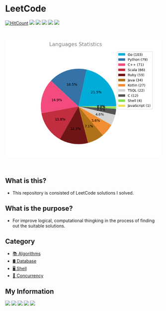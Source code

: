 # LeetCode

[![HitCount](http://hits.dwyl.io/occidere/leetcode.svg)](http://hits.dwyl.io/occidere/leetcode) <img src="https://img.shields.io/github/languages/count/occidere/leetcode"/> <img src="https://img.shields.io/github/languages/top/occidere/leetcode"/>
<img src="https://img.shields.io/github/issues/occidere/leetcode"/> <img src="https://img.shields.io/github/last-commit/occidere/leetcode"/> <img src="https://img.shields.io/github/commit-activity/w/occidere/leetcode"/>

<br>

![Langauges Statistics](https://raw.githubusercontent.com/occidere/leetcode/master/.statistics/language_statistics.png)

<br>

## What is this?
- This repository is consisted of LeetCode solutions I solved.

## What is the purpose?
- For improve logical, computational thingking in the process of finding out the suitable solutions.

## Category

- [📚 Algorithms](https://github.com/occidere/leetcode/tree/master/Algorithms)
- [🛢️ Database](https://github.com/occidere/leetcode/tree/master/Database)
- [🖥️ Shell](https://github.com/occidere/leetcode/tree/master/Shell)
- [🧵 Concurrency](https://github.com/occidere/leetcode/tree/master/Concurrency)

## My Information
<a href="https://www.linkedin.com/in/sungjun-lee/"><img src="https://img.shields.io/badge/LinkedIn-blue?style=flat&logo=LinkedIn"/></a> <a href="https://github.com/occidere"><img src="https://img.shields.io/badge/Github-black?style=flat&logo=GitHub"/></a> <a href="https://stackoverflow.com/users/7110084/occidere"><img src="https://img.shields.io/badge/StackOverflow-black?style=flat&logo=Stack+Overflow"/></a> <a href="https://leetcode.com/occidere/"><img src="https://img.shields.io/badge/LeetCode-black?style=flat&logo=LeetCode"/></a> <a href="https://blog.naver.com/occidere/"><img src="https://img.shields.io/badge/Blog-black?style=flat&logo=Blogger"/></a> 
